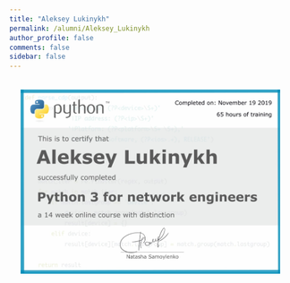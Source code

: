 ```yaml
---
title: "Aleksey Lukinykh"
permalink: /alumni/Aleksey_Lukinykh
author_profile: false
comments: false
sidebar: false
---
```


<div style="padding: 20px;">
  <img src="https://raw.githubusercontent.com/pyneng/pyneng.github.io/master/alumni/Aleksey_Lukinykh.png" alt="Python for network engineers">
</div>


